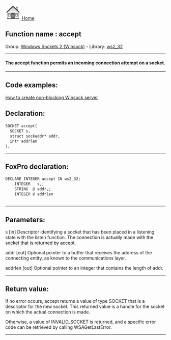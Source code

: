 [<img src="../../images/home.png"> Home ](https://github.com/VFPX/Win32API)  

## Function name : accept
Group: [Windows Sockets 2 (Winsock)](../../functions_group.md#Windows_Sockets_2_(Winsock))  -  Library: [ws2_32](../../Libraries.md#ws2_32)  
***  


#### The accept function permits an incoming connection attempt on a socket.
***  


## Code examples:
[How to create non-blocking Winsock server](../../samples/sample_412.md)  

## Declaration:
```foxpro  
SOCKET accept(
  SOCKET s,
  struct sockaddr* addr,
  int* addrlen
);  
```  
***  


## FoxPro declaration:
```foxpro  
DECLARE INTEGER accept IN ws2_32;
	INTEGER   s,;
	STRING  @ addr,;
	INTEGER @ addrlen
  
```  
***  


## Parameters:
s 
[in] Descriptor identifying a socket that has been placed in a listening state with the listen function. <font color=#0a0000>The connection is actually made with the socket that is returned by accept</font>. 

addr 
[out] Optional pointer to a buffer that receives the address of the connecting entity, as known to the communications layer.

addrlen 
[out] Optional pointer to an integer that contains the length of addr.   
***  


## Return value:
If no error occurs, accept returns a value of type SOCKET that is a descriptor for the new socket. This returned value is a handle for the socket on which the actual connection is made.

Otherwise, a value of INVALID_SOCKET is returned, and a specific error code can be retrieved by calling WSAGetLastError.
  
***  

